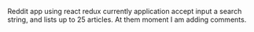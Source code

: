 Reddit app using react redux
currently application accept input a search string, and lists up to 25 articles.
At them moment I am adding comments.
